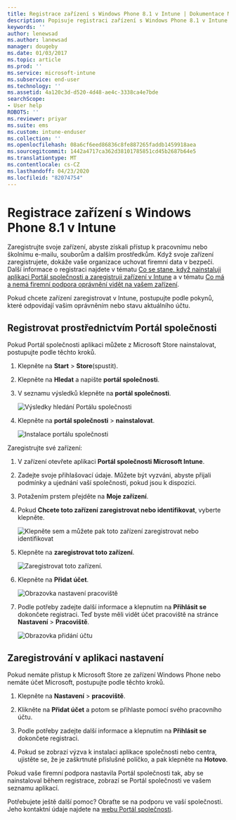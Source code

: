 ```yaml
---
title: Registrace zařízení s Windows Phone 8.1 v Intune | Dokumentace Microsoftu
description: Popisuje registraci zařízení s Windows Phone 8.1 v Intune.
keywords: ''
author: lenewsad
ms.author: lanewsad
manager: dougeby
ms.date: 01/03/2017
ms.topic: article
ms.prod: ''
ms.service: microsoft-intune
ms.subservice: end-user
ms.technology: ''
ms.assetid: 4a120c3d-d520-4d48-ae4c-3338ca4e7bde
searchScope:
- User help
ROBOTS: ''
ms.reviewer: priyar
ms.suite: ems
ms.custom: intune-enduser
ms.collection: ''
ms.openlocfilehash: 08a6cf6eed86836c8fe887265faddb1459918aea
ms.sourcegitcommit: 1442a4717ca362d38101785851cd45b2687b64e5
ms.translationtype: MT
ms.contentlocale: cs-CZ
ms.lasthandoff: 04/23/2020
ms.locfileid: "82074754"
---
```

# <a name="enroll-your-windows-phone-81-device-in-intune"></a>Registrace zařízení s Windows Phone 8.1 v Intune  

Zaregistrujte svoje zařízení, abyste získali přístup k pracovnímu nebo školnímu e-mailu, souborům a dalším prostředkům. Když svoje zařízení zaregistrujete, dokáže vaše organizace uchovat firemní data v bezpečí. Další informace o registraci najdete v tématu [Co se stane, když nainstaluji aplikaci Portál společnosti a zaregistruji zařízení v Intune](what-happens-if-you-install-the-company-portal-app-and-enroll-your-device-in-intune-windows.md) a v tématu [Co má a nemá firemní podpora oprávnění vidět na vašem zařízení](what-info-can-your-company-see-when-you-enroll-your-device-in-intune.md).  

Pokud chcete zařízení zaregistrovat v Intune, postupujte podle pokynů, které odpovídají vašim oprávněním nebo stavu aktuálního účtu.

## <a name="enroll-through-company-portal"></a>Registrovat prostřednictvím Portál společnosti  
Pokud Portál společnosti aplikaci můžete z Microsoft Store nainstalovat, postupujte podle těchto kroků. 

1. Klepněte na **Start** > **Store**(spustit).  

2. Klepněte na **Hledat** a napište **portál společnosti**.  

3. V seznamu výsledků klepněte na **portál společnosti**.  


    ![Výsledky hledání Portálu společnosti](./media/WP81-1-CP-search-store-v2.png)  

4. Klepněte na **portál společnosti** &gt; **nainstalovat**.    


    ![Instalace portálu společnosti](./media/WP81-2-CP-install-v2.png)  

Zaregistrujte své zařízení:  

1. V zařízení otevřete aplikaci **Portál společnosti Microsoft Intune**.  


2. Zadejte svoje přihlašovací údaje. Můžete být vyzváni, abyste přijali podmínky a ujednání vaší společnosti, pokud jsou k dispozici.  

3. Potažením prstem přejděte na **Moje zařízení**.  

4. Pokud **Chcete toto zařízení zaregistrovat nebo identifikovat**, vyberte klepněte.  


    ![Klepněte sem a můžete pak toto zařízení zaregistrovat nebo identifikovat](./media/WP81-enroll-1-swipe-my-devices.png)  

5. Klepněte na **zaregistrovat toto zařízení**.  


    ![Zaregistrovat toto zařízení.](./media/WP81-enroll-2-enroll-this-device.png)  

6. Klepněte na **Přidat účet**.  


    ![Obrazovka nastavení pracoviště](./media/WP81-enroll-3-workplace-add-acct.png)  

7. Podle potřeby zadejte další informace a klepnutím na **Přihlásit se** dokončete registraci. Teď byste měli vidět účet pracoviště na stránce **Nastavení** &gt; **Pracoviště**.  


    ![Obrazovka přidání účtu](./media/WP81-enroll-4-account-added.png)  

## <a name="enroll-through-settings-app"></a>Zaregistrování v aplikaci nastavení  
Pokud nemáte přístup k Microsoft Store ze zařízení Windows Phone nebo nemáte účet Microsoft, postupujte podle těchto kroků.

1. Klepněte na **Nastavení** &gt; **pracoviště**.  

2. Klikněte na **Přidat účet** a potom se přihlaste pomocí svého pracovního účtu.  

3. Podle potřeby zadejte další informace a klepnutím na **Přihlásit se** dokončete registraci.  

4. Pokud se zobrazí výzva k instalaci aplikace společnosti nebo centra, ujistěte se, že je zaškrtnuté příslušné políčko, a pak klepněte na **Hotovo**.  

Pokud vaše firemní podpora nastavila Portál společnosti tak, aby se nainstaloval během registrace, zobrazí se Portál společnosti ve vašem seznamu aplikací.  

Potřebujete ještě další pomoc? Obraťte se na podporu ve vaší společnosti. Jeho kontaktní údaje najdete na [webu Portál společnosti](https://go.microsoft.com/fwlink/?linkid=2010980).
